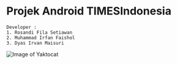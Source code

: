 # Projek Android TIMESIndonesia
``` 
Developer :
1. Rosandi Fila Setiawan
2. Muhammad Irfan Faishol
3. Dyas Irvan Maisuri
```
![Image of Yaktocat](https://github.com/andifila/graphic-project/blob/master/mockup.jpg)
